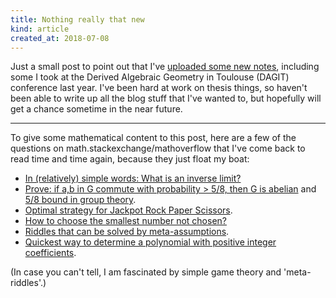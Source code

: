 ```yaml
---
title: Nothing really that new
kind: article
created_at: 2018-07-08
---
```


Just a small post to point out that I've [uploaded some new notes](https://thosgood.github.io/papers/), including some I took at the Derived Algebraic Geometry in Toulouse (DAGIT) conference last year.
I've been hard at work on thesis things, so haven't been able to write up all the blog stuff that I've wanted to, but hopefully will get a chance sometime in the near future.

<!-- more -->

---

To give some mathematical content to this post, here are a few of the questions on math.stackexchange/mathoverflow that I've come back to read time and time again, because they just float my boat:

- [In (relatively) simple words: What is an inverse limit?](https://math.stackexchange.com/questions/38517/in-relatively-simple-words-what-is-an-inverse-limit/38522#38522)
- [Prove: if a,b in G commute with probability > 5/8, then G is abelian](https://math.stackexchange.com/questions/846217/prove-if-a-b-in-g-commute-with-probability-5-8-then-g-is-abelian) and [5/8 bound in group theory](https://mathoverflow.net/questions/91685/5-8-bound-in-group-theory).
- [Optimal strategy for Jackpot Rock Paper Scissors](https://math.stackexchange.com/questions/782448/optimal-strategy-for-jackpot-rock-paper-scissors).
- [How to choose the smallest number not chosen?](https://math.stackexchange.com/questions/2118796/how-to-choose-the-smallest-number-not-chosen)
- [Riddles that can be solved by meta-assumptions](https://math.stackexchange.com/questions/2647300/riddles-that-can-be-solved-by-meta-assumptions).
- [Quickest way to determine a polynomial with positive integer coefficients](https://math.stackexchange.com/questions/446130/quickest-way-to-determine-a-polynomial-with-positive-integer-coefficients).

(In case you can't tell, I am fascinated by simple game theory and 'meta-riddles'.)
